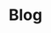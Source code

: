 ---
layout: home

title: "Blog"

hero:
  name: "WenQ"
  text: "Talk is Cheap,Show me the Code."
  tagline: 好记性不如烂笔头
  image: 
    src: /home_img.png
    alt: 闻
  actions:
    - theme: brand
      text: Markdown Examples
      link: /markdown-examples
    - theme: alt
      text: API Examples
      link: /api-examples
    - theme: brand
      text: 简单后台管理模板
      link: /api-examples

features:
  - title: Java
    icon: 
      src: /home_feature_java.svg
    details: Lorem ipsum dolor sit amet, consectetur adipiscing elit
  - title: JavaScript
    details: Lorem ipsum dolor sit amet, consectetur adipiscing elit
  - title: Python
    details: Lorem ipsum dolor sit amet, consectetur adipiscing elit
  - title: Golang
    details: Lorem ipsum dolor sit amet, consectetur adipiscing elit
  - title: Shell
    details: Lorem ipsum dolor sit amet, consectetur adipiscing elit
---